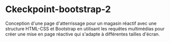 # Ckeckpoint-bootstrap-2
Conception d'une page d'atterrissage pour un magasin réactif avec une structure HTML-CSS et Bootstrap en utilisant les requêtes multimédias pour créer une mise en page réactive qui s'adapte à différentes tailles d'écran.
